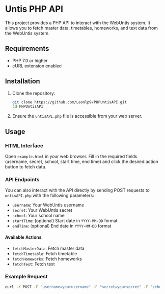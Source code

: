 # Untis PHP API

This project provides a PHP API to interact with the WebUntis system. It allows you to fetch master data, timetables, homeworks, and text data from the WebUntis system.

## Requirements

- PHP 7.0 or higher
- cURL extension enabled

## Installation

1. Clone the repository:
    ```sh
    git clone https://github.com/Leonlp9/PHPUntisAPI.git
    cd PHPUntisAPI
    ```

2. Ensure the `untisAPI.php` file is accessible from your web server.

## Usage

### HTML Interface

Open `example.html` in your web browser. Fill in the required fields (username, secret, school, start time, end time) and click the desired action button to fetch data.

### API Endpoints

You can also interact with the API directly by sending POST requests to `untisAPI.php` with the following parameters:

- `username`: Your WebUntis username
- `secret`: Your WebUntis secret
- `school`: Your school name
- `startTime`: (optional) Start date in `YYYY-MM-DD` format
- `endTime`: (optional) End date in `YYYY-MM-DD` format

#### Available Actions

- `fetchMasterData`: Fetch master data
- `fetchTimetable`: Fetch timetable
- `fetchHomeworks`: Fetch homeworks
- `fetchText`: Fetch text

### Example Request

```sh
curl -X POST -F "username=yourusername" -F "secret=yoursecret" -F "school=yourschool" -F "startTime=2023-01-01" -F "endTime=2023-01-07" "http://yourserver/untisAPI.php?action=fetchTimetable"